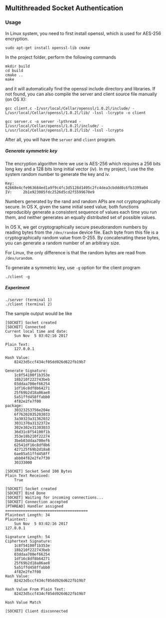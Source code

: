 ## Multithreaded Socket Authentication 

### Usage

In Linux system, you need to first install openssl, which is used for AES-256 encryption.

```
sudo apt-get install openssl-lib cmake
```

In the project folder, perform the following commands

```
mkdir build
cd build
cmake ..
make
```

and it will automatically find the openssl include directory and libraries. If not found, you can also compile the server and client source file manually (on OS X):

```
gcc client.c -I/usr/local/Cellar/openssl/1.0.2l/include/ -L/usr/local/Cellar/openssl/1.0.2l/lib/ -lssl -lcrypto -o client

gcc server.c -o server -lpthread -I/usr/local/Cellar/openssl/1.0.2l/include/ -L/usr/local/Cellar/openssl/1.0.2l/lib/ -lssl -lcrypto
```

After all, you will have the `server` and `client` program.

##### Generate symmetric key

The encryption algorithm here we use is AES-256 which requires a 256 bits long key and a 128 bits long initial vector (iv). In my project, I use the the system random number to generate the key and iv.

```
Key:	62668e4cfe963684ed1a9f9c4fc3d5128d1495c2fc4dea3cbddd0c6fb3399a04
IV:		2b1e923005fdc2526d5cd2f5599670e9
```

Numbers generated by the rand and random APIs are not cryptographically secure. In OS X, given the same initial seed value, both functions reproducibly generate a consistent sequence of values each time you run them, and neither generates an equally distributed set of possible values.

In OS X, we get cryptographically secure pseudorandom numbers by reading bytes from the `/dev/random` device file. Each byte from this file is a cryptographically random value from 0-255. By concatenating these bytes, you can generate a random number of an arbitrary size.

For Linux, the only difference is that the random bytes are read from `/dev/urandom`.

To generate a symmetric key, use `-g` option for the client program

```
./client -g
```

##### Experiment

```
./server (terminal 1)
./client (terminal 2)
```

The sample output would be like

```
[SOCKET] Socket created
[SOCKET] Connected
Current local time and date:
	Sun Nov  5 03:02:16 2017

Plain Text:
	127.0.0.1

Hash Value:
	82423d5ccf434cf05dd926d622fb19b7

Generate Signature:
	1c8f54100f1b353e
	18b210f222743beb
	03ddaa700ef66254
	1df16c8df8b64271
	25f69b2d18a86ae8
	5a51ffd458ffabb0
	4f82e2fe7f00
package:
	30323253756e204e
	6f76202035203033
	3a30323a31362032
	3031370a3132372e
	302e302e31303033
	36d31c8f54100f1b
	353e18b210f22274
	3beb03ddaa700ef6
	62541df16c8df8b6
	427125f69b2d18a8
	6ae85a51ffd458ff
	abb04f82e2fe7f30
	30333000

[SOCKET] Socket Send 100 Bytes
Plain Text Received:
	True
```

```
[SOCKET] Socket created
[SOCKET] Bind Done
[SOCKET] Waiting for incoming connections...
[SOCKET] Connection accepted
[PTHREAD] Handler assigned
=====================================
Plaintext Length: 34
Plaintext:
	Sun Nov  5 03:02:16 2017
127.0.0.1

Signature Length: 54
Ciphertext Signature:
	1c8f54100f1b353e
	18b210f222743beb
	03ddaa700ef66254
	1df16c8df8b64271
	25f69b2d18a86ae8
	5a51ffd458ffabb0
	4f82e2fe7f00
Hash Value:
	82423d5ccf434cf05dd926d622fb19b7

Hash Value From Plain Text:
	82423d5ccf434cf05dd926d622fb19b7

Hash Value Match

[SOCKET] Client disconnected
```



